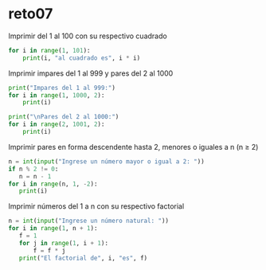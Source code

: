 # reto07
Imprimir del 1 al 100 con su respectivo cuadrado
```python
for i in range(1, 101):
    print(i, "al cuadrado es", i * i)
```
Imprimir impares del 1 al 999 y pares del 2 al 1000
```python
print("Impares del 1 al 999:")
for i in range(1, 1000, 2):
    print(i)

print("\nPares del 2 al 1000:")
for i in range(2, 1001, 2):
    print(i)
```
 Imprimir pares en forma descendente hasta 2, menores o iguales a n (n ≥ 2)
 ```python
n = int(input("Ingrese un número mayor o igual a 2: "))
if n % 2 != 0:
    n = n - 1
for i in range(n, 1, -2):
    print(i)
```
 Imprimir números del 1 a n con su respectivo factorial
 ```python
n = int(input("Ingrese un número natural: "))
for i in range(1, n + 1):
    f = 1
    for j in range(1, i + 1):
        f = f * j
    print("El factorial de", i, "es", f)
```

